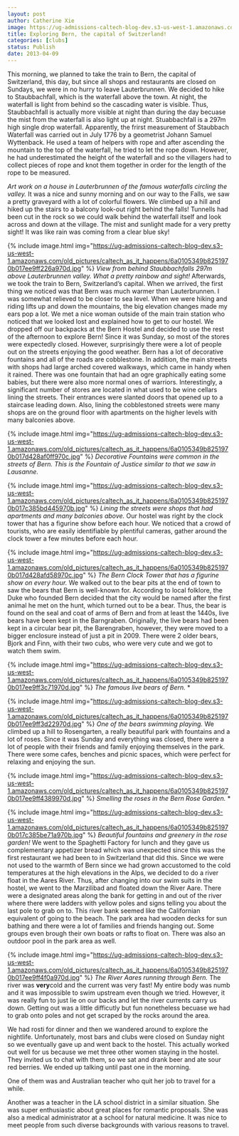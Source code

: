 ```yaml
---
layout: post
author: Catherine Xie
image: https://ug-admissions-caltech-blog-dev.s3-us-west-1.amazonaws.com/old_pictures/caltech_as_it_happens/6a0105349b8251970b017ee9ff20c0970d.jpg
title: Exploring Bern, the capital of Switzerland! 
categories: [clubs]
status: Publish
date: 2013-04-09
---
```


This morning, we planned to take the train to Bern, the capital of Switzerland, this day, but since
all shops and restaurants are closed on Sundays, we were in no hurry to leave Lauterbrunnen. We
decided to hike to Staubbachfall, which is the waterfall above the town. At night, the waterfall is light from behind so the cascading water is visible. Thus, Staubbachfall is actually more visible at night than during the day becuase the mist from the waterfall is also light up at night. Stuabbachfall is a 297m high single drop waterfall. Apparently, the frirst measurement of Staubbach Waterfall was carried out in July 1776 by a geometrist Johann Samuel Wyttenback. He used a team of helpers with rope and after ascending the mountain to the top of the waterfall, he tried to let the rope down. However, he had underestimated the height of the waterfall and so the villagers had to collect pieces of rope and knot them together in order for the length of the rope to be measured.

*Art work on a house in Lauterbrunnen of the famous waterfalls circling the valley.*
It was a nice and
sunny morning and on our way to the Falls, we saw a pretty graveyard with a lot of colorful flowers. We
climbed up a hill and hiked up the stairs to a balcony look-out right behind the falls! Tunnells had been cut in the rock so we could walk behind the waterfall itself and look across and down at the village. The mist and sunlight made for a very pretty sight! It was like rain was coming from a clear blue sky!


{% include image.html img="https://ug-admissions-caltech-blog-dev.s3-us-west-1.amazonaws.com/old_pictures/caltech_as_it_happens/6a0105349b8251970b017ee9ff226a970d.jpg" %}
  *View from behind Staubbachfalls 297m above Lauterbrunnen valley. What a pretty rainbow and sight!*
Afterwards,
we took the train to Bern, Switzerland’s capital. When we arrived, the first thing we noticed was that Bern was much
warmer than Lauterbrunnen. I was somewhat relieved to be closer to sea
level. When we were hiking and riding lifts up and down the mountains, the big
elevation changes made my ears pop a lot. We met a nice woman outside of the main train station who noticed that we
looked lost and explained how to get to our hostel. We dropped off our backpacks at the Bern Hostel and decided to use the rest of the afternoon to explore Bern!
Since it was
Sunday, so most of the stores were expectedly closed. However, surprisingly there were a lot of people out
on the streets enjoying the good weather. Bern has a lot of decorative fountains and all of the roads are cobblestone. In addition, the main streets with shops had large arched covered walkways, which came in handy when it rained. There was one fountain that had an ogre graphically eating some babies, but there were also more
normal ones of warriors. Interestingly, a significant number of stores are
located in what used to be wine cellars lining the streets. Their entrances were slanted doors that opened up to a staircase leading down. Also, lining the cobblestoned streets were many shops are on the
ground floor with apartments on the higher levels with many balconies above.


{% include image.html img="https://ug-admissions-caltech-blog-dev.s3-us-west-1.amazonaws.com/old_pictures/caltech_as_it_happens/6a0105349b8251970b017d428af0ff970c.jpg" %}
*Decorative Fountains were common in the streets of Bern. This is the Fountain of Justice similar to that we saw in Lausanne.*

{% include image.html img="https://ug-admissions-caltech-blog-dev.s3-us-west-1.amazonaws.com/old_pictures/caltech_as_it_happens/6a0105349b8251970b017c385bd445970b.jpg" %}
*Lining the streets were shops that had apartments and many balconies above.*
Our hostel was right by the clock tower that has a figurine show before each hour. We noticed that a crowd of tourists, who are easily identifiable by plentiful cameras, gather around the clock tower a few minutes before each hour.


{% include image.html img="https://ug-admissions-caltech-blog-dev.s3-us-west-1.amazonaws.com/old_pictures/caltech_as_it_happens/6a0105349b8251970b017d428afd58970c.jpg" %}
*The Bern Clock Tower that has a figurine show on every hour.*
We
walked out to the bear pits at the end of town to saw the bears that Bern is well-known for. According to local folklore, the Duke who founded Bern decided that the city would be named after the first animal he met on the hunt, which turned out to be a bear. Thus, the bear is found on the seal and coat of arms of Bern and from at least the 1440s, live bears have been kept in the Barngraben. Originally, the live bears had been kept in a circular bear pit, the Barengraben, however, they were moved to a bigger enclosure instead of just a pit in 2009. There were 2 older bears, Bjork and Finn, with their two cubs, who were very cute and we got to
watch them swim.


{% include image.html img="https://ug-admissions-caltech-blog-dev.s3-us-west-1.amazonaws.com/old_pictures/caltech_as_it_happens/6a0105349b8251970b017ee9ff3c71970d.jpg" %}
*The famous live bears of Bern.*
*

{% include image.html img="https://ug-admissions-caltech-blog-dev.s3-us-west-1.amazonaws.com/old_pictures/caltech_as_it_happens/6a0105349b8251970b017ee9ff3d22970d.jpg" %}
*One of the bears swimming playing.*
We
climbed up a hill to Rosengarten, a really beautiful park with fountains and a
lot of roses. Since it was Sunday and everything was closed, there were a lot
of people with their friends and family enjoying themselves in the park. There were some cafes, benches and picnic spaces, which were perfect for relaxing and enjoying the sun.


{% include image.html img="https://ug-admissions-caltech-blog-dev.s3-us-west-1.amazonaws.com/old_pictures/caltech_as_it_happens/6a0105349b8251970b017ee9ff4389970d.jpg" %}
*Smelling the roses in the Bern Rose Garden.*
*

{% include image.html img="https://ug-admissions-caltech-blog-dev.s3-us-west-1.amazonaws.com/old_pictures/caltech_as_it_happens/6a0105349b8251970b017c385be71a970b.jpg" %}
*Beautiful fountains and greenery in the rose garden!*
We went
to the Spaghetti Factory for lunch and they gave us complementary appetizer bread which was unexpected since this was the first restaurant we had been to in Switzerland that did this. 
Since we were not used to the warmth of Bern since we had grown accustomed to the cold temperatures at the high elevations in the Alps, we decided to do a river float in the Aares River. Thus, after changing into our swim suits in the hostel, we went to the Marzilibad and floated down the River Aare. There were a designated areas along the bank for getting in and out of the river where there were ladders with yellow poles and signs telling you about the last pole to grab on to. This river bank seemed like the Californian equivalent of going to the beach. The park area had wooden decks for sun bathing and there were a lot of families and friends hanging out. Some groups even brough their own boats or rafts to float on. There was also an outdoor pool in the park area as well.


{% include image.html img="https://ug-admissions-caltech-blog-dev.s3-us-west-1.amazonaws.com/old_pictures/caltech_as_it_happens/6a0105349b8251970b017ee9ff4f0a970d.jpg" %}
*The River Aares running through Bern.*
The river was **very**cold and the current was very fast! My entire body was numb and it was impossible to swim upstream even though we tried. However, it was really fun to just lie on our backs and let the river currents carry us down. Getting out was a little difficutly but fun nonetheless becuase we had to grab onto poles and not get scraped by the rocks around the area.

We had rosti for dinner and then we
wandered around to explore the nightlife. Unfortunately, most bars and clubs
were closed on Sunday night so we eventually gave up and went back to the
hostel. This actually worked out well for us because we met three other women
staying in the hostel. They invited us to chat with them, so we sat and drank
beer and ate sour red berries. We ended up talking until past one in the morning.

One of them was and Australian teacher who quit her job to travel for a while.

Another was a teacher in the LA school district in a similar situation. She was
super enthusiastic about great places for romantic proposals. She was also a
medical administrator at a school for natural medicine. It was nice to meet
people from such diverse backgrounds with various reasons to travel.

